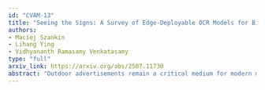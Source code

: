```yaml
---
id: "CVAM-13"
title: "Seeing the Signs: A Survey of Edge-Deployable OCR Models for Billboard Visibility Analysis"
authors:
- Maciej Szankin
- Lihang Ying
- Vidhyananth Ramasamy Venkatasamy
type: "full"
arxiv_link: https://arxiv.org/abs/2507.11730
abstract: "Outdoor advertisements remain a critical medium for modern marketing, yet accurately verifying billboard text visibility under real-world conditions is still challenging. Traditional Optical Character Recognition (OCR) pipelines excel at cropped text recognition but often struggle with complex outdoor scenes, varying fonts, and weather-induced visual noise. Recently, multimodal Vision-Language Models (VLMs) have emerged as promising alternatives, offering end-to-end scene understanding with no explicit detection step. This work systematically benchmarks representative VLMs—including Qwen 2.5 VL 3B, InternVL3, and SmolVLM2—against a compact CNN-based OCR baseline (PaddleOCRv4) across two public datasets (ICDAR 2015 and SVT), augmented with synthetic weather distortions to simulate realistic degradation. Our results reveal that while selected VLMs excel at holistic scene reasoning, lightweight CNN pipelines still achieve competitive accuracy for cropped text at a fraction of the computational cost—an important consideration for edge deployment. To foster future research, we release our weather-augmented benchmark and evaluation code publicly."
---
```

